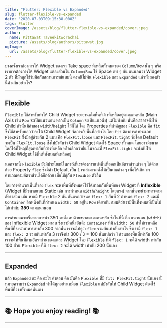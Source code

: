 ```yaml
---
title: "Flutter: Flexible vs Expanded"
slug: flutter-flexible-vs-expanded
date: '2020-07-03T09:15:38.000Z'
tags: Flutter
coverImage: /assets/blog/flutter-flexible-vs-expanded/cover.jpeg
author:
  name: Pittawat Taveekitworachai
  picture: /assets/blog/authors/pittawat.jpg
ogImage:
  url: /assets/blog/flutter-flexible-vs-expanded/cover.jpeg
---
```


บางครั้งเราต้องการให้ Widget ของเรา Take space ที่เหลือทั้งหมดของ `Column`/`Row` นั้น ๆ หรือ เราอาจต้องการให้ Widget แต่ละส่วนใน​ `Column`/`Row` ใช้ Space เท่า ๆ กัน แน่นอนว่า Widget 2 ตัว ที่มักถูกใช้รับมือกับสถานการณ์แบบนี้ คงหนีไม่พ้น `Flexible` และ `Expanded` แล้วทั้งสองตัวนี้ต่างกันอย่างไร?

---

## Flexible

`Flexible` ใช้สำหรับทำให้ Child Widget ขยายจนเต็มพื้นที่ว่างที่เหลืออยู่ตามแกนหลัก (Main Axis เช่น `Row` จะเป็นแนวนอน หากเป็น `Column` จะเป็นแนวตั้ง) แต่ไม่บังคับ นั่นคือเราอาจตั้งให้ Child ตัวนั้นมีค่าของ `width`/`height` ไว้ก็ได้ โดย Properties ที่สำคัญของ `Flexible` คือ `fit` ซึ่งใช้สำหรับบอกว่าจะให้ Child Widget จัดการกับพื้นที่อย่างไร โดย `fit` ต้องการค่าประเภท `FlexFit` ซึ่งมีอยู่ด้วยกัน 2 แบบ คือ `FlexFit.loose` และ `FlexFit.tight` ซึ่งโดย Default จะเป็น `FlexFit.loose` ซึ่งไม่บังคับว่า Child Widget ต้องใช้ Space ทั้งหมด โดยอาจมีขนาดใดก็ได้ที่ใหญ่ที่สุดเท่ากับที่ว่างที่เหลือ หรือเล็กกว่านั้น ในขณะที่ `FlexFit.tight` จะบังคับให้ Child Widget ใช้พื้นที่ทั้งหมดที่เหลืออยู่ 

นอกจากนี้ `Flexible` ยังมีประโยชน์ในกรณีที่เราต้องการแบ่งพื้นที่ออกเป็นอัตราส่วนต่าง ๆ ได้ด้วย ด้วย Property `flex` ซึ่งมีค่า Default เป็น `1` เราสามารถตั้งให้เป็นเลขต่าง ๆ เพื่อให้เกิดการคำนวณตามอัตราส่วนได้อีกด้วย เมื่อใช้คู่กับ `Flexible` ตัวอื่น

โดยการคำนวณพื้นที่ของ `flex` จะหาพื้นที่ทั้งหมดที่ใช้ได้มาลบกับพื้นที่ของ Widget ที่ **Inflexible** (Widget ที่มีขนาดแบบ Static เช่น การกำหนด `width`/`height` โดยตรง) จากนั้นจะนำมาหารตามอัตราส่วน เช่น หากมี `Flexible` 2 อัน อันแรกกำหนด `flex: 1` อันที่ 2 กำหนด `flex: 2` และมี `Container` อีกหนึ่งอันที่กำหนด `width: 50` อยู่ใน `Row` เดียวกัน สมมติว่าเรามีพื้นที่งหมดที่เป็นไปได้เท่ากับ **350** ตามแนวนอน

การคำนวณจะเริ่มจากการนำ 350 มาตั้ง ลบด้วยขนาดตามแกนหลัก ซึ่งในที่นี้ คือ แนวนอน (`width`) ของ Inflexible Widget มาลบ ซึ่งเรามีหนึ่งอันคือ `Container` ที่มี `width: 50` ทำให้เราเหลือพื้นที่ที่จะนำมาหารเท่ากับ 300 จากนั้น เราจะไปดูว่า `flex` รวมกันเท่ากับเท่าไร ซึ่งเรามี `flex: 1` และ `flex: 2` รวมกันเท่ากับ 3 เราจึงนำ 300 / 3 = 100 นั่นแปลว่า 1 ส่วนของพื้นที่เท่ากับ 100 เราจะให้พื้นที่ตามอัตราส่วนของแต่ละ Widget โดย `Flexible` ที่มี `flex: 1` จะได้ width เท่ากับ 100 ส่วน `Flexible` ที่มี `flex: 2` จะได้ width เท่ากับ 200 นั่นเอง

---

## Expanded

แล้ว `Expanded` ละ คือ อะไร คำตอบ คือ มันคือ `Flexible` ที่มี `fit: FlexFit.tight` นั่นเอง นั่หมายความว่า `Expanded` ทำได้ทุกอย่างเหมือน `Flexible` แต่บังคับให้ Child Widget ต้องใช้พื้นที่ที่ว่างทั้งหมดนั่นเอง

---

## ********📚 Hope you enjoy reading! 📚********

---
